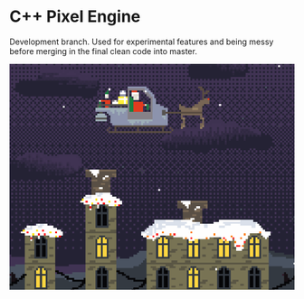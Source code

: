 # C++ Pixel Engine
Development branch. Used for experimental features and being messy before merging in the final clean code into master.

![](https://github.com/KamikaziUk/Square-Pixel-Engine/blob/master/Uk0_GO.gif)
